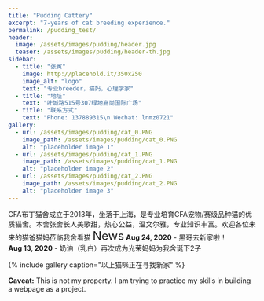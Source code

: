 ```yaml
---
title: "Pudding Cattery"
excerpt: "7-years of cat breeding experience."
permalink: /pudding_test/
header:
  image: /assets/images/pudding/header.jpg
  teaser: /assets/images/pudding/header-th.jpg
sidebar:
  - title: "张寅"
    image: http://placehold.it/350x250
    image_alt: "logo"
    text: "专业breeder，猫妈，心理学家"
  - title: "地址"
    text: "叶城路515号307绿地嘉尚国际广场"
  - title: "联系方式"
    text: "Phone: 137889315\n Wechat: lnmz0721"
gallery:
  - url: /assets/images/pudding/cat_0.PNG
    image_path: /assets/images/pudding/cat_0.PNG
    alt: "placeholder image 1"
  - url: /assets/images/pudding/cat_1.PNG
    image_path: /assets/images/pudding/cat_1.PNG
    alt: "placeholder image 2"
  - url: /assets/images/pudding/cat_2.PNG
    image_path: /assets/images/pudding/cat_2.PNG
    alt: "placeholder image 3"
---
```


CFA布丁猫舍成立于2013年，坐落于上海，是专业培育CFA宠物/赛级品种猫的优质猫舍。本舍张舍长人美歌甜，热心公益，温文尔雅，专业知识丰富。欢迎各位未来的猫爸猫妈莅临我舍看猫
<font size=5>News</font>
**Aug 24, 2020** - 黑哥去新家啦！<br/>
**Aug 13, 2020** - 奶油（乳白）再次成为光荣妈妈为我舍诞下2子

{% include gallery caption="以上猫咪正在寻找新家" %}

**Caveat:** This is not my property. I am trying to practice my skills in building a webpage as a project.